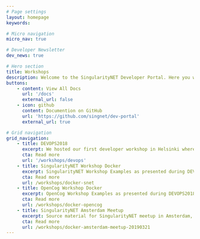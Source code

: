 ```yaml
---
# Page settings
layout: homepage
keywords:

# Micro navigation
micro_nav: true

# Developer Newsletter
dev_news: true

# Hero section
title: Workshops
description: Welcome to the SingularityNET Developer Portal. Here you will find material for our upcoming workshops. Please select the workshop you are attending and follow the preparation details.
buttons:
    - content: View All Docs
      url: '/docs'
      external_url: false
    - icon: github
      content: Documention on GitHub
      url: 'https://github.com/singnet/dev-portal'
      external_url: true

# Grid navigation
grid_navigation:
    - title: DEVOPS2018
      excerpt: We hosted our first developer workshop in Helsinki where we introduced SingularityNET and OpenCog concepts in a hands-on workshop.
      cta: Read more
      url: '/workshops/devops'
    - title: SingularityNET Workshop Docker
      excerpt: SingularityNET Workshop Examples as presented during DEVOPS2018
      cta: Read more
      url: /workshops/docker-snet
    - title: OpenCog Workshop Docker
      excerpt: OpenCog Workshop Examples as presented during DEVOPS2018
      cta: Read more
      url: /workshops/docker-opencog
    - title: SingularityNET Amsterdam Meetup
      excerpt: Source material for SingularityNET meetup in Amsterdam, 2019-March-21
      cta: Read more
      url: /workshops/docker-amsterdam-meetup-20190321
---
```


